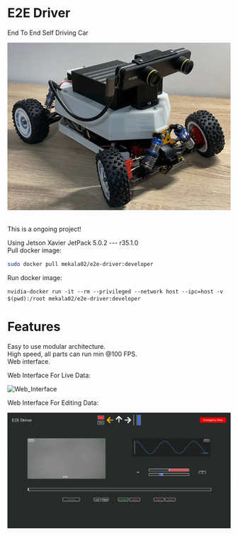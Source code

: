 # E2E Driver
End To End Self Driving Car

<img src="https://github.com/Mekala02/e2e-driver/blob/main/docs/car_1.jpg" title="Web_Interface" alt="Web_Interface"/>&nbsp;

This is a ongoing project!

Using Jetson Xavier JetPack 5.0.2 --- r35.1.0</br>
Pull docker image:
```bash
sudo docker pull mekala02/e2e-driver:developer
```
Run docker image:
```
nvidia-docker run -it --rm --privileged --network host --ipc=host -v $(pwd):/root mekala02/e2e-driver:developer
```

<h1>Features</h1>

Easy to use modular architecture.<br/>
High speed, all parts can run min @100 FPS.<br/>
Web interface.<br/>

Web Interface For Live Data:

<img src="https://github.com/Mekala02/e2e-driver/blob/main/docs/web_interface.gif" title="Web_Interface" alt="Web_Interface"/>&nbsp;

Web Interface For Editing Data:

<img src="https://github.com/Mekala02/e2e-driver/blob/main/docs/data_edit_web_interface.gif" title="Data_Edit_Web_Interface" alt="Data_Edit_Web_Interface"/>&nbsp;
